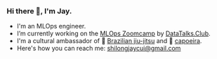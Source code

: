 ### Hi there 👋, I'm Jay.

- I'm an MLOps engineer.
- I’m currently working on the [MLOps Zoomcamp](https://github.com/DataTalksClub/mlops-zoomcamp) by [DataTalks.Club](https://datatalks.club/).
- I'm a cultural ambassador of 🥋 [Brazilian jiu-jitsu](https://en.wikipedia.org/wiki/Brazilian_jiu-jitsu) and 🤸 [capoeira](https://en.wikipedia.org/wiki/Capoeira).
- Here's how you can reach me: shilongjaycui@gmail.com
